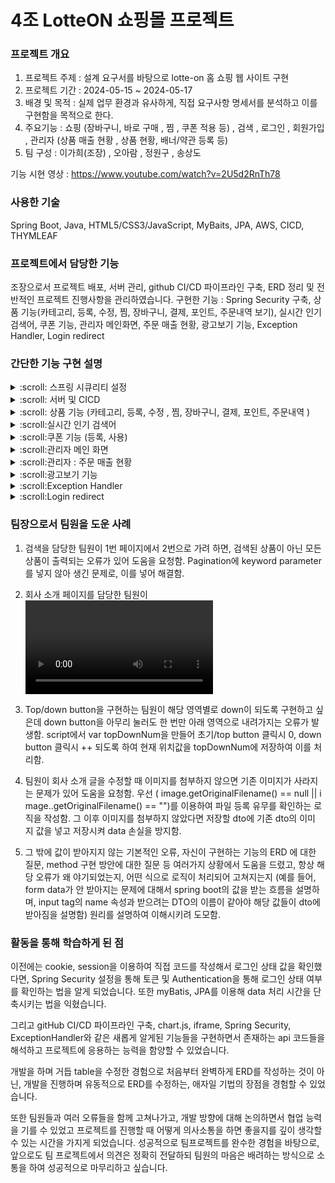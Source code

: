 # 4조 LotteON 쇼핑몰 프로젝트

### 프로젝트 개요
 1) 프로젝트 주제 : 설계 요구서를 바탕으로 lotte-on 홈 쇼핑 웹 사이트 구현
 2) 프로젝트 기간 : 2024-05-15 ~ 2024-05-17
 3) 배경 및 목적 : 실제 업무 환경과 유사하게, 직접 요구사항 명세서를 분석하고 이를 구현함을 목적으로 한다.
 4) 주요기능 : 쇼핑 (장바구니, 바로 구매 , 찜 , 쿠폰 적용 등) , 검색 , 로그인 , 회원가입 , 관리자 (상품 매출 현황 , 상품 현황, 배너/약관 등록 등)
 5) 팀 구성 : 이가희(조장) , 오아람 , 정원구 , 송상도

기능 시현 영상 : https://www.youtube.com/watch?v=2U5d2RnTh78

### 사용한 기술
Spring Boot, Java, HTML5/CSS3/JavaScript, MyBaits, JPA, AWS, CICD, THYMLEAF

### 프로젝트에서 담당한 기능
조장으로서 프로젝트 배포, 서버 관리, github CI/CD 파이프라인 구축, ERD 정리 및 전반적인 프로젝트 진행사항을 관리하였습니다.
구현한 기능 : Spring Security 구축, 상품 기능(카테고리, 등록, 수정, 찜, 장바구니, 결제, 포인트, 주문내역 보기), 실시간 인기 검색어, 쿠폰 기능, 
관리자 메인화면, 주문 매출 현황, 광고보기 기능, Exception Handler, Login redirect 

### 간단한 기능 구현 설명
<details>
  <summary> :scroll: 스프링 시큐리티 설정  </summary>
 <div>
    <ul>
      <li>
우선 Spring boot- Securityd에 Spring Security 선택하여 의존성을 주입함.
로그인 page와 defaultSeccessUrl 및 로그아웃, 인가 설정 코드를 작성한 SecurityConfig Class를 만들어 @Configuration 처리함.
이후 UserDetailService 를 구현한 Class를 만들어 해당 사용자가 존재하면 인증 객체 생성하도록 하고, UserDetails를 구현한 Class를 만들어 계정이 갖는 권
한 목록, password, userName, 계정 만료 여부 등을 조회 할 method들을 작성해 주었음.
Security Config Class의 인가 설정 코드(requestMatchers("/").permitAll 과 같은) 를 통하여, 최고 관리자, 중간 관리자, 일반 사용자 페이지를 나누었음
      </li>
    </ul>
  </div>
</details>


<details>
  <summary>  :scroll: 서버 및 CICD </summary>
   <div>
    <ul>
      <li>
       AWS 에서 instance 생성 후 , putty 및 file zillar 를 통해 작업한 파일의 jar 파일을 등록 후 먼저 java -jar로 실행, 오류가 없는 것을 확인 후
nohup으로 실행하여 초기 배포를 하였음.
이후 AWS에서 고정 IP 작업 , AWS S3 구축, 필요한 설정 파일 구축 (.github > worklows > deploy.yml , scripts > deploy.sh, appspec.yml) , github
secrets and variables - actions에서 APP_PROPERTIES로 application.yml 파일 등록하여 github으로 CICD를 구축하여 main branch로 commit 하면 배
포까지 이뤄지도록 하였음.
이렇게 하였더니 file 이미지가 웹 사이트에 불러와지지 않는 오류가 생겨, addResourceLocations 위치를 다르게 하여 이를 해결하고,
server가 계속 down 되는 문제가 있어 swap 설정을 하여 이를 해결함.
      </li>
    </ul>
  </div>
</details>


<details>
  <summary>  :scroll: 상품 기능 (카테고리, 등록, 수정 , 찜, 장바구니, 결제, 포인트, 주문내역 )  </summary>
   <div>
    <ul>
      <li>원칙적으로 **카테고리**에 대분류, 중분류, 소분류가 있다면 3 개의 table로 나눠 처리하는 것이 맞아 보이지만 팀원분들 이 이를 다루기 힘들어하여 하나의 talbe 내
에서 처리함. (ex pk:1 , 의류(컬럼1) , 여성(컬럼2) , 신발(컬럼3) ). 따라서 상품 등록 시 카테고리를 출력할 때, 먼저 모든 카테고리의 컬럼1 을 출력 후 set형태로
받아 중복 제거하고, 대분류를 선택하 면 동적으로 select * from 카테고리 where 컬럼1. = 선택한 컬럼 한 후 set으로 중복처리 하여 중분류를 표기하는 식으 로
처리를 함. 옵션 기능의 경우 table을 따로 빼어 (pk, 원래 상품의 pk, option value, 재고량 으로 구성) 처리하였음.
      </li>
          <li>
           등록된 **상품 수정**의 경우 먼저 새 이미지 등록 여부를 확인하 여 이미지가 수정되지 않으면 기존 이미지가 유지되도록 하여 data 손실을 방지하였음. 또한 설정한 스
프링 시큐리티 를 바탕으로 Authentication에서 로그인 한 사용자 정보를 얻어 role을 바탕으로 최고 관리자의 경우 모든 상품에 대한 정보를, 중간 판매자(selle
r)의 경우 자신이 해당하는 상품만 보고, 수정가능하도록 구현하였음. 또한 기본적으로 어느 카테고리를 눌러도 해당 되는 상품들만 출력되도록 하였음 (paramete
r에 대분류 중분류 소분류를 계속 넣어 처리함)
          </li>
          <li>
**찜 기능**의 경우 table을 만들었고, authentication으로 로그인 상태를 확인하여 login을 하지 않았을 시 기본적으로 빈 하트를 출력하고, 하트를 누르면
alert로 로그인 시 이용해 달라고 처리하였음. 로그인을 한 경우 controller에서 해당 페이지 상품 들의 pk값으로 user id와 pk를 통해 찜 table을 확인하여 찜
이 되어 있으면 채워진 하트, 아니면 빈 하트가 되도록 구현함. User가 찜 버튼을 누르면 fetch를 통해 실시간으로 요청을 하여 table의 값을 isnert / delete하
는 식으로 도적 처리를 함.
</li>
          <li>또한 **장바구니**의 경우 cart table을 만들어 user가 login을 한 상태에서 장바구니를 담으면 해당 상품들의 pk 및 수량을 insert 하였고, 이를 장바구니 페이
지에서 조회하고, user가 수량을 수정하면 fetch를 보내어 즉각적으로 db에 반영하고, front에서는 addEventListener로 동적 처리를 하였음</li>
<li>또한 **장바구니**의 경우 cart table을 만들어 user가 login을 한 상태에서 장바구니를 담으면 해당 상품들의 pk 및 수량을 insert 하였고, 이를 장바구니 페이
지에서 조회하고, user가 수량을 수정하면 fetch를 보내어 즉각적으로 db에 반영하고, front에서는 addEventListener로 동적 처리를 하였음</li>
<li>**결제**의 경우, 우선 장바구니를 통하지 않고 바로 결제를 한 경우 해당 상품들 및 수량을 session에 저장하고, 장바구니를 거친 경우 장바구니 table
을 참조하는 식으로 두 경우를 분리하였음. 기본적인 주문 정보에 대한 유효성 검사 후 결제 완료 시 별도의 api 사용 없이 단순히 DB에 반영 (produ
ct 재고량 변경, 쿠폰 사용시 변경, 포인트 사용시 변경, order talbe insert 및 장바구니 이용시 해당 상품들 delete 등) 후 결제 완료 창으로 넘어
가도록 구현하였음.</li>
<li>**마이페이지 주문내역**에서 이를 날짜별로 주문 가능하게 하였으며, order table의 상태값 컬럼을 이용하여 구매 확정 시에만 리뷰를 작성할
수 있도록 구현함. 또한 주문취소/환불 기능을 넣어, 환불 사유를 입력받도록 하였고 만약 복합 결제(쿠폰 , 포인트 등을 사용한 결제)의 경우 해당 주
분 건 모두를 환불하도록 함. 이 경우 해당 상품 외에 한불 사유는 모두 복합 결제로 인한 취소/환불 처리 로 넣었음. 처리가 되면 DB에 이를 반영하
였음 (product 재고량 변경, 구매 적립된 포인트 수거, 사용한 쿠폰 돌려주기, 사용한 포인트 돌려주기 등)</li>
<li>이를 **관리자페이지에서 확인가능 하도록 설정**함. 최고 관리자의 경우 모든 주문건을 조회, 중간 관리자의 경우 해당하는 주문건만 조회 가능하도록
하였음. 날짜별로 조회 기능을 넣었으며, 주문 상태 (주문 취소 / 주문 접수 / 환불 / 배송/ 배송 중 등) 에 따른 조회가 가능하도록 구현함.
주문 접수의 경우 판매자가 확인을 클릭하면 (일관 확인 기능도 구현) 배송 상태로 넘어가는 식으로 구현함.</li>
    </ul>
  </div>
</details>


<details>
  <summary>  :scroll:실시간 인기 검색어 </summary>
   <div>
    <ul>
      <li>
DB 성능을 위해 캐싱을 처리 해야 하지만, 시간 관계상 기본적 기능만 구현하였음.
먼저 사용자가 검색을 하면, 욕설 filter를 거쳐 DB에 insert or update 함(없는 키워드면 insert, 있는 키워드면 검색량을 ++ 하였음.)
메인 화면에서 10초마다 검색어 table을 검색 순으로 조회하여 가장 많이 검색 된 10개를 상단에 띄우는 방식으로 구현하였음.</li>
    </ul>
  </div>
</details>

<details>
  <summary>  
:scroll:쿠폰 기능 (등록, 사용) </summary>
   <div>
    <ul>
      <li>쿠폰 table을 만든 후, 관리자가 등록하게 만들었음.(기본적 유효성 검사 완료) 그리고 download coupon table을 만들어 다운로드 현황을 관리함.
user 해당 쿠폰을 다운로드 하면, userId, 쿠폰 pk 등을 insert하였고, 해당 user가 이미 다운로드 한 쿠폰이라면 다시 다운로드 하지 못하게 설계함.
또한 회원이 로그인 할 때 download coupon table을 조회하여 현재 날짜와 비교하여 만료된 경우 자동적으로 상태값을 변경시켜 사용하지 못하게 만들었음.
그리고 쿠폰존을 들어가면 자동적으로 coupon table에 다운로드 받을 수 있는 쿠폰들의 날짜를 확인하여 만료되었다면 이를 다운로드 받지 못하도록 상태값을
변경시켰음.
      </li>
    </ul>
  </div>
</details>

<details>
  <summary>  :scroll:관리자 메인 화면 </summary>
   <div>
    <ul>
      <li>Authentication 을 통해 로그인 한 user의 role에 따라 최고 관리자, 중간 관리자가 볼 수 있는 page를 나누었음. 최고 관리자의 경우 모든 상품 및 모든 글에 대한
현황이 보이도록 구현함. 중간 관리자의 경우 자신의 상품 및 자신의 상품에 대한 문의글 현황만 보이도록 구현함.</li>
    </ul>
  </div>
</details>

<details>
  <summary>  :scroll:관리자 : 주문 매출 현황 </summary>
   <div>
    <ul>
      <li>마찬가지로 Authentication을 통해 user의 role에 따라 최고관리자, 중간 관리자의 매출 표를 달리 표현하였음.
Chart.js를 활용하여 그래프로 나타내었고, 현재 날짜를 Local.DateTImeNow()를 통해 확인하여 일주일, 월간, 연간 날짜 별 조회를 가능하게 만들었음.</li>
    </ul>
  </div>
</details>

<details>
  <summary> :scroll:광고보기 기능 </summary>
   <div>
    <ul>
      <li>Iframe통해 유튜브 영상을 해당 페이지에 넣었고, src의 parameter에 autoplay=1 , controls=0, mute=1을 넣어 해당 페이지 들어갈 시 바로 영상이 재생되도
록 하였음.
Script 처리로 해당 user가 10초 이상 머무를 시 포인트 적립 button을 활성화 시켰고 login을 하지 않은 경우 눌러도 login을 하라는 alert를 띄었고, login을 한
경우 point talbe을 조회하여 user가 현재 날짜에 포인트를 적립하지 않은 경우에만 point 적립 안내문구를 띄우고 DB 에 이를 반영하였음.</li>
    </ul>
  </div>
</details>

<details>
  <summary> :scroll:Exception Handler </summary>
   <div>
    <ul>
      <li>시간 관계상 Exception의 종류 별 처리는 하지 못하였고 모든 Exception에 대해 @ExceptionHandle annotation을 이용하여 직접 제작한 오류 페
이지로 redirect 처리를 하였음.</li>
    </ul>
  </div>
</details>

<details>
  <summary>  :scroll:Login redirect </summary>
   <div>
    <ul>
      <li>로그인 성공 시 요청한 이전 페이지로 redirect 되는 기능을 구현함 (ex 상품뷰 페이지에서 > 로그인 > 성공 시 다시 상품뷰 페이지로 돌아가게)
우선 login Controller에서 HttpServletRequest request.getHeader("Referer"))을 이용하여 이전 요청 페이지 주소를 받아 이를 session에
저장함. 그 후 로그인 성공 시 해당 페이지로 redirect 시키고 해당 session을 삭제 처리하였음. 또한 session에 저장한 주소 값이 있으면 새로 updat
e 하지 않는 식으로 로그인 실패 후 성공 하면 다시 로그인 페이지로 redirect 되는 것을 방지하였음.</li>
    </ul>
  </div>
</details>


### 팀장으로서 팀원을 도운 사례
1. 검색을 담당한 팀원이 1번 페이지에서 2번으로 가려 하면, 검색된 상품이 아닌 모든 상품이 출력되는 오류가 있어 도움을 요청함. Pagination에 keyword
parameter를 넣지 않아 생긴 문제로, 이를 넣어 해결함.

2. 회사 소개 페이지를 담당한 팀원이 <video> tag로 유튜브 영상을 넣으려 하는데 되지 않아 도움을 요청함. 구글링 후 유튜브 영상의 경우 iFrame tag를 이용해야
함을 알고 이를 통해 해결함.

3. Top/down button을 구현하는 팀원이 해당 영역별로 down이 되도록 구현하고 싶은데 down button을 아무리 눌러도 한 번만 아래 영역으로 내려가지는 오류가
발생함. script에서 var topDownNum을 만들어 초기/top button 클릭시 0, down button 클릭시 ++ 되도록 하여 현재 위치값을 topDownNum에 저장하여
이를 처리함.

4. 팀원이 회사 소개 글을 수정할 때 이미지를 첨부하지 않으면 기존 이미지가 사라지는 문제가 있어 도움을 요청함. 우선 ( image.getOriginalFilename() == null || i
mage..getOriginalFilename() == "")를 이용하여 파일 등록 유무를 확인하는 로직을 작성함. 그 이후 이미지를 첨부하지 않았다면 저장할 dto에 기존 dto의 이미
지 값을 넣고 저장시켜 data 손실을 방지함.

5. 그 밖에 값이 받아지지 않는 기본적인 오류, 자신이 구현하는 기능의 ERD 에 대한 질문, method 구현 방안에 대한 질문 등 여러가지 상황에서 도움을 드렸고,
항상 해당 오류가 왜 야기되었는지, 어떤 식으로 로직이 처리되어 고쳐지는지 (예를 들어, form data가 안 받아지는 문제에 대해서 spring boot의 값을 받는 흐름을
설명하며, input tag의 name 속성과 받으려는 DTO의 이름이 같아야 해당 값들이 dto에 받아짐을 설명함) 원리를 설명하여 이해시키려 도모함.

### 활동을 통해 학습하게 된 점
이전에는 cookie, session을 이용하여 직접 코드를 작성해서 로그인 상태 값을 확인했다면, Spring Security 설정을 통해 토큰 및 Authentication을 통해 로그인 상태 여부를 확인하는 법을 알게 되었습니다. 또한 myBatis, JPA를 이용해 data 처리 시간을 단축시키는 법을 익혔습니다. 


그리고 gitHub CI/CD 파이프라인 구축, chart.js, iframe, Spring Security, ExceptionHandler와 같은 새롭게 알게된 기능들을 구현하면서 존재하는 api 코드들을 해석하고 프로젝트에 응용하는 능력을 함양할 수 있었습니다. 


개발을 하며 거듭 table을 수정한 경험으로 처음부터 완벽하게 ERD를 작성하는 것이 아닌, 개발을 진행하며 유동적으로 ERD를 수정하는, 애자일 기법의 장점을 경험할 수 있었습니다.


또한 팀원들과 여러 오류들을 함께 고쳐나가고, 개발 방향에 대해 논의하면서 협업 능력을 기를 수 있었고 프로젝트를 진행할 때 어떻게 의사소통을 하면 좋을지를 깊이 생각할 수 있는 시간을 가지게 되었습니다. 성공적으로 팀프로젝트를 완수한 경험을 바탕으로, 앞으로도 팀 프로젝트에서 의견은 정확히 전달하되 팀원의 마음은 배려하는 방식으로 소통을 하여 성공적으로 마무리하고 싶습니다.

